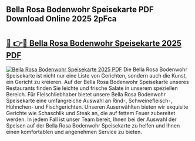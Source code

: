 ## Bella Rosa Bodenwohr Speisekarte PDF Download Online 2025 2pFca

# <h2><a href="http://gc6phvq.nevu.top/?p=Bella+Rosa+Bodenwohr+Speisekarte">🔗 👉🔴 Bella Rosa Bodenwohr Speisekarte 2025 PDF</a></h2>

[![Bella Rosa Bodenwohr Speisekarte 2025 PDF](https://i.imgur.com/dBaPXMq.png)](http://gc6phvq.nevu.top/?p=Bella+Rosa+Bodenwohr+Speisekarte)
Die Bella Rosa Bodenwohr Speisekarte ist nicht nur eine Liste von Gerichten, sondern auch die Kunst, ein Gericht zu kreieren. Auf der Bella Rosa Bodenwohr Speisekarte unseres Restaurants finden Sie leichte und frische Salate in unserem speziellen Bereich. Für Fleischliebhaber bietet unsere Bella Rosa Bodenwohr Speisekarte eine umfangreiche Auswahl an Rind-, Schweinefleisch-, Hühnchen- und Fischgerichten. Unseren Auserwählten bieten wir exquisite Gerichte wie Schaschlik und Steak an, die auf fettem Feuer zubereitet werden. In jedem Fall ist unser Team bereit, Ihnen bei der Auswahl der Speisen auf der Bella Rosa Bodenwohr Speisekarte zu helfen und Ihnen einen komfortablen und angenehmen Service zu bieten.
